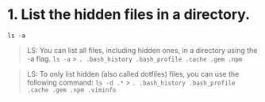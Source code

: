 # 1. List the hidden files in a directory.

`ls -a`

> LS: You can list all files, including hidden ones, in a directory using the -a flag.
> `ls -a` > `. .bash_history .bash_profile .cache .gem .npm`

> LS: To only list hidden (also called dotfiles) files, you can use the following command:
> `ls -d .*` > `. .bash_history .bash_profile .cache .gem .npm .viminfo`
